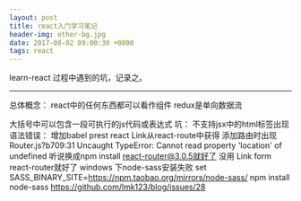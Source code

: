 ```yaml
---
layout: post
title: react入门学习笔记
header-img: other-bg.jpg
date: 2017-08-02 09:00:30 +0800
tags: react 
---
```



learn-react 过程中遇到的坑，记录之。
***
总体概念： react中的任何东西都可以看作组件
redux是单向数据流

大括号中可以包含一段可执行的js代码或表达式
坑： 
不支持jsx中的html标签出现语法错误： 增加babel prest react
Link从react-route中获得
添加路由时出现Router.js?b709:31 Uncaught TypeError: Cannot read property 'location' of undefined
听说换成npm install react-router@3.0.5就好了 没用 Link form react-router就好了
windows 下node-sass安装失败
set SASS_BINARY_SITE=https://npm.taobao.org/mirrors/node-sass/
npm install node-sass
https://github.com/lmk123/blog/issues/28